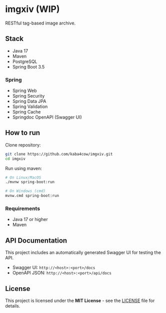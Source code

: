 # imgxiv (WIP)

RESTful tag-based image archive.

## Stack

- Java 17
- Maven
- PostgreSQL
- Spring Boot 3.5

### Spring

- Spring Web
- Spring Security
- Spring Data JPA
- Spring Validation
- Spring Cache
- Springdoc OpenAPI (Swagger UI)

## How to run

Clone repository:

```bash
git clone https://github.com/kaba4cow/imgxiv.git
cd imgxiv
```

Run using maven:

```bash
# On Linux/MacOS
./mvnw spring-boot:run
```

```bash
# On Windows (cmd)
mvnw.cmd spring-boot:run
```

### Requirements

- Java 17 or higher
- Maven

## API Documentation

This project includes an automatically generated Swagger UI for testing the API.

- Swagger UI: `http://<host>:<port>/docs`
- OpenAPI JSON: `http://<host>:<port>/api/docs`

## License

This project is licensed under the **MIT License** - see the [LICENSE](./LICENSE) file for details.
